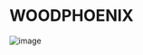 # WOODPHOENIX 


![image](https://user-images.githubusercontent.com/69175890/183312923-55b04806-60eb-4aed-8dda-48d3ef3e3813.png)
